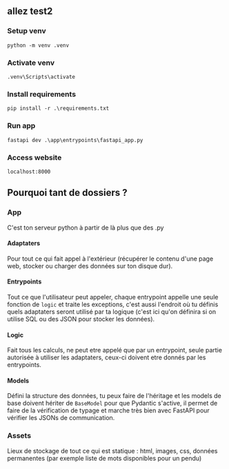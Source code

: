 ## allez test2


### Setup venv

`python -m venv .venv`

### Activate venv

`.venv\Scripts\activate`

### Install requirements

`pip install -r .\requirements.txt`

### Run app

`fastapi dev .\app\entrypoints\fastapi_app.py`

### Access website

`localhost:8000`

## Pourquoi tant de dossiers ?

### App

C'est ton serveur python à partir de là plus que des .py

#### Adaptaters

Pour tout ce qui fait appel à l'extérieur (récupérer le contenu d'une page web, stocker ou charger des données sur ton disque dur).

#### Entrypoints

Tout ce que l'utilisateur peut appeler, chaque entrypoint appelle une seule fonction de `logic` et traite les exceptions, c'est aussi l'endroit où tu définis quels adaptaters seront utilisé par ta logique (c'est ici qu'on définira si on utilise SQL ou des JSON pour stocker les données).

#### Logic

Fait tous les calculs, ne peut etre appelé que par un entrypoint, seule partie autorisée à utiliser les adaptaters, ceux-ci doivent etre donnés par les entrypoints.

#### Models

Défini la structure des données, tu peux faire de l'héritage et les models de base doivent hériter de `BaseModel` pour que Pydantic s'active, il permet de faire de la vérification de typage et marche très bien avec FastAPI pour vérifier les JSONs de communication.

### Assets

Lieux de stockage de tout ce qui est statique : html, images, css, données permanentes (par exemple liste de mots disponibles pour un pendu)
